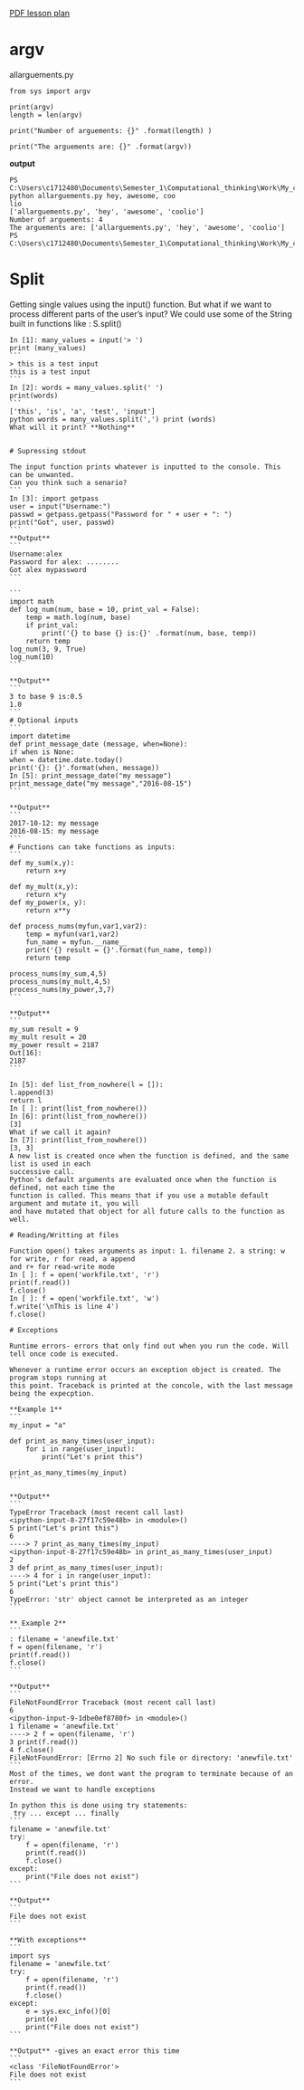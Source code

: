 [PDF lesson plan](https://learningcentral.cf.ac.uk/bbcswebdav/pid-4468702-dt-content-rid-7950270_2/courses/1718-CM6114/6_Advanced_IO_Conditioning.pdf)

# argv

allarguements.py

```
from sys import argv

print(argv)
length = len(argv)

print("Number of arguements: {}" .format(length) )

print("The arguements are: {}" .format(argv))

```
**output**
```
PS C:\Users\c1712480\Documents\Semester_1\Computational_thinking\Work\My_code> python allarguements.py hey, awesome, coo
lio
['allarguements.py', 'hey', 'awesome', 'coolio']
Number of arguements: 4
The arguements are: ['allarguements.py', 'hey', 'awesome', 'coolio']
PS C:\Users\c1712480\Documents\Semester_1\Computational_thinking\Work\My_code>

```
# Split

Getting single values using the input() function. But what if we want to process different parts of
the user’s input? We could use some of the String built in functions like : S.split()
````
In [1]: many_values = input('> ')
print (many_values)
```
> this is a test input
this is a test input
```
In [2]: words = many_values.split(' ')
print(words)
```
['this', 'is', 'a', 'test', 'input']
python words = many_values.split(',') print (words)
What will it print? **Nothing**


# Supressing stdout

The input function prints whatever is inputted to the console. This can be unwanted.
Can you think such a senario?
```
In [3]: import getpass
user = input("Username:")
passwd = getpass.getpass("Password for " + user + ": ")
print("Got", user, passwd)
```
**Output**
```
Username:alex
Password for alex: ........
Got alex mypassword
```

```
import math
def log_num(num, base = 10, print_val = False):
    temp = math.log(num, base)
    if print_val:
        print('{} to base {} is:{}' .format(num, base, temp))
    return temp
log_num(3, 9, True)
log_num(10)
```

**Output**
```
3 to base 9 is:0.5
1.0
```
# Optional inputs
```
import datetime
def print_message_date (message, when=None):
if when is None:
when = datetime.date.today()
print('{}: {}'.format(when, message))
In [5]: print_message_date("my message")
print_message_date("my message","2016-08-15")
```

**Output**
```
2017-10-12: my message
2016-08-15: my message
```
# Functions can take functions as inputs:
```
def my_sum(x,y):
    return x+y

def my_mult(x,y):
    return x*y
def my_power(x, y):
    return x**y

def process_nums(myfun,var1,var2):
    temp = myfun(var1,var2)
    fun_name = myfun.__name__
    print('{} result = {}'.format(fun_name, temp))
    return temp

process_nums(my_sum,4,5)
process_nums(my_mult,4,5)
process_nums(my_power,3,7)
```

**Output**
```
my_sum result = 9
my_mult result = 20
my_power result = 2187
Out[16]:
2187
```

In [5]: def list_from_nowhere(l = []):
l.append(3)
return l
In [ ]: print(list_from_nowhere())
In [6]: print(list_from_nowhere())
[3]
What if we call it again?
In [7]: print(list_from_nowhere())
[3, 3]
A new list is created once when the function is defined, and the same list is used in each
successive call.
Python’s default arguments are evaluated once when the function is defined, not each time the
function is called. This means that if you use a mutable default argument and mutate it, you will
and have mutated that object for all future calls to the function as well.

# Reading/Writting at files

Function open() takes arguments as input: 1. filename 2. a string: w for write, r for read, a append
and r+ for read-write mode
In [ ]: f = open('workfile.txt', 'r')
print(f.read())
f.close()
In [ ]: f = open('workfile.txt', 'w')
f.write('\nThis is line 4')
f.close()

# Exceptions

Runtime errors- errors that only find out when you run the code. Will tell once code is executed.

Whenever a runtime error occurs an exception object is created. The program stops running at
this point. Traceback is printed at the concole, with the last message being the expecption.

**Example 1**
```
my_input = "a"

def print_as_many_times(user_input):
    for i in range(user_input):
        print("Let's print this")
        
print_as_many_times(my_input)
```

**Output**
```
TypeError Traceback (most recent call last)
<ipython-input-8-27f17c59e48b> in <module>()
5 print("Let's print this")
6
----> 7 print_as_many_times(my_input)
<ipython-input-8-27f17c59e48b> in print_as_many_times(user_input)
2
3 def print_as_many_times(user_input):
----> 4 for i in range(user_input):
5 print("Let's print this")
6
TypeError: 'str' object cannot be interpreted as an integer
```

** Example 2**
```
: filename = 'anewfile.txt'
f = open(filename, 'r')
print(f.read())
f.close()
```

**Output**
```
FileNotFoundError Traceback (most recent call last)
6
<ipython-input-9-1dbe0ef8780f> in <module>()
1 filename = 'anewfile.txt'
----> 2 f = open(filename, 'r')
3 print(f.read())
4 f.close()
FileNotFoundError: [Errno 2] No such file or directory: 'anewfile.txt'
```
Most of the times, we dont want the program to terminate because of an error.
Instead we want to handle exceptions

In python this is done using try statements:
 try ... except ... finally
```
filename = 'anewfile.txt'
try:
    f = open(filename, 'r')
    print(f.read())
    f.close()
except:
    print("File does not exist")
```

**Output**
```
File does not exist
```

**With exceptions**
```
import sys
filename = 'anewfile.txt'
try:
    f = open(filename, 'r')
    print(f.read())
    f.close()
except:
    e = sys.exc_info()[0]
    print(e)
    print("File does not exist")
```

**Output** -gives an exact error this time
```
<class 'FileNotFoundError'>
File does not exist
```
